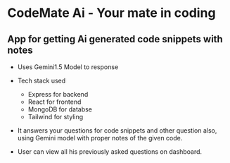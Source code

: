 # CodeMate Ai - Your mate in coding
## App for getting Ai generated code snippets with notes
- Uses Gemini1.5 Model to response
- Tech stack used
    - Express for backend
    - React for frontend
    - MongoDB for databse
    - Tailwind for styling
    
- It answers your questions for code snippets and other question also, using Gemini model with proper notes of the given code.

- User can view all his previously asked questions on dashboard.
